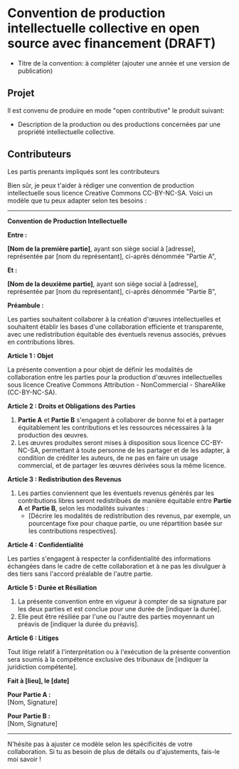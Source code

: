 # Convention de production intellectuelle collective en open source avec financement (**DRAFT**)
* Titre de la convention: à compléter (ajouter une année et une version de publication)
## Projet
Il est convenu de produire en mode "open contributive" le produit suivant:
* Description de la production ou des productions concernées par une propriété intellectuelle collective.

## Contributeurs
Les partis prenants impliqués sont les contributeurs



Bien sûr, je peux t'aider à rédiger une convention de production intellectuelle sous licence Creative Commons CC-BY-NC-SA. Voici un modèle que tu peux adapter selon tes besoins :

---

**Convention de Production Intellectuelle**

**Entre :**

**[Nom de la première partie]**, ayant son siège social à [adresse], représentée par [nom du représentant], ci-après dénommée "Partie A",

**Et :**

**[Nom de la deuxième partie]**, ayant son siège social à [adresse], représentée par [nom du représentant], ci-après dénommée "Partie B",

**Préambule :**

Les parties souhaitent collaborer à la création d'œuvres intellectuelles et souhaitent établir les bases d'une collaboration efficiente et transparente, avec une redistribution équitable des éventuels revenus associés, prévues en contributions libres.

**Article 1 : Objet**

La présente convention a pour objet de définir les modalités de collaboration entre les parties pour la production d'œuvres intellectuelles sous licence Creative Commons Attribution - NonCommercial - ShareAlike (CC-BY-NC-SA).

**Article 2 : Droits et Obligations des Parties**

1. **Partie A** et **Partie B** s'engagent à collaborer de bonne foi et à partager équitablement les contributions et les ressources nécessaires à la production des œuvres.
2. Les œuvres produites seront mises à disposition sous licence CC-BY-NC-SA, permettant à toute personne de les partager et de les adapter, à condition de créditer les auteurs, de ne pas en faire un usage commercial, et de partager les œuvres dérivées sous la même licence.

**Article 3 : Redistribution des Revenus**

1. Les parties conviennent que les éventuels revenus générés par les contributions libres seront redistribués de manière équitable entre **Partie A** et **Partie B**, selon les modalités suivantes :
   - [Décrire les modalités de redistribution des revenus, par exemple, un pourcentage fixe pour chaque partie, ou une répartition basée sur les contributions respectives].

**Article 4 : Confidentialité**

Les parties s'engagent à respecter la confidentialité des informations échangées dans le cadre de cette collaboration et à ne pas les divulguer à des tiers sans l'accord préalable de l'autre partie.

**Article 5 : Durée et Résiliation**

1. La présente convention entre en vigueur à compter de sa signature par les deux parties et est conclue pour une durée de [indiquer la durée].
2. Elle peut être résiliée par l'une ou l'autre des parties moyennant un préavis de [indiquer la durée du préavis].

**Article 6 : Litiges**

Tout litige relatif à l'interprétation ou à l'exécution de la présente convention sera soumis à la compétence exclusive des tribunaux de [indiquer la juridiction compétente].

**Fait à [lieu], le [date]**

**Pour Partie A :**  
[Nom, Signature]

**Pour Partie B :**  
[Nom, Signature]

---

N'hésite pas à ajuster ce modèle selon les spécificités de votre collaboration. Si tu as besoin de plus de détails ou d'ajustements, fais-le moi savoir !
